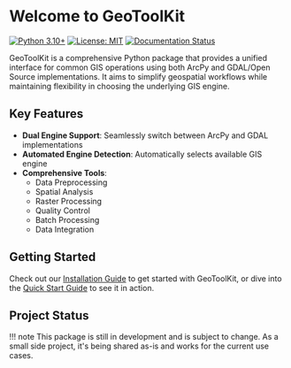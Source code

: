# Welcome to GeoToolKit

[![Python 3.10+](https://img.shields.io/badge/python-3.8+-blue.svg)](https://www.python.org/downloads/)
[![License: MIT](https://img.shields.io/badge/License-MIT-yellow.svg)](https://opensource.org/licenses/MIT)
[![Documentation Status](https://readthedocs.org/projects/geotoolkit/badge/?version=latest)](https://geotoolkit.readthedocs.io/en/latest/?badge=latest)

GeoToolKit is a comprehensive Python package that provides a unified interface for common GIS operations using both ArcPy and GDAL/Open Source implementations. It aims to simplify geospatial workflows while maintaining flexibility in choosing the underlying GIS engine.

## Key Features

- **Dual Engine Support**: Seamlessly switch between ArcPy and GDAL implementations
- **Automated Engine Detection**: Automatically selects available GIS engine
- **Comprehensive Tools**:
    - Data Preprocessing
    - Spatial Analysis
    - Raster Processing
    - Quality Control
    - Batch Processing
    - Data Integration

## Getting Started

Check out our [Installation Guide](getting-started/installation.md) to get started with GeoToolKit, or dive into the [Quick Start Guide](getting-started/quick-start.md) to see it in action.

## Project Status

!!! note
    This package is still in development and is subject to change. As a small side project, it's being shared as-is and works for the current use cases.
